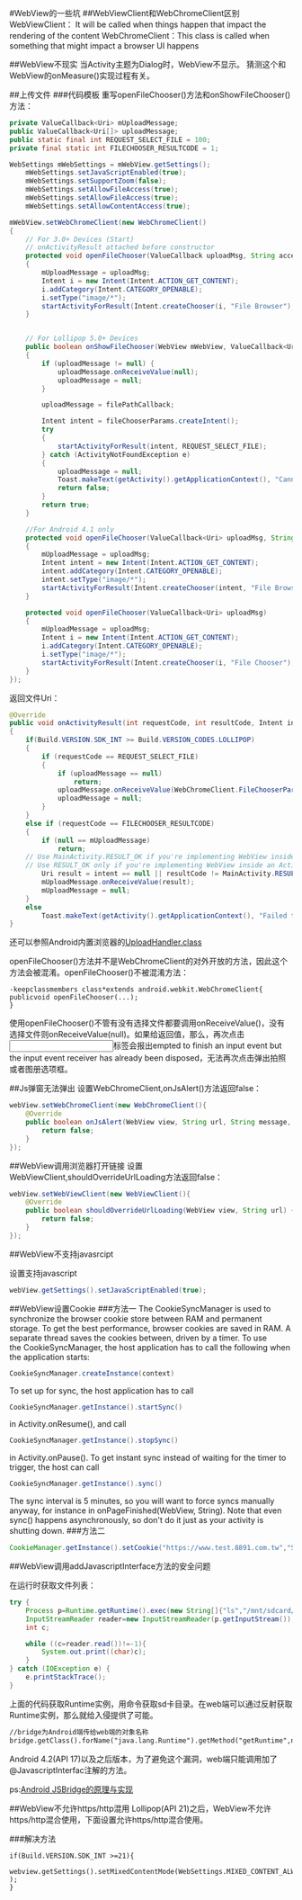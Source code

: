 ﻿#WebView的一些坑
##WebViewClient和WebChromeClient区别
WebViewClient： It will be called when things happen that impact the rendering of the content
WebChromeClient：This class is called when something that might impact a browser UI happens

##WebView不现实
当Activity主题为Dialog时，WebView不显示。
猜测这个和WebView的onMeasure()实现过程有关。

##上传文件
###代码模板
重写openFileChooser()方法和onShowFileChooser()方法：

```java
private ValueCallback<Uri> mUploadMessage;
public ValueCallback<Uri[]> uploadMessage;
public static final int REQUEST_SELECT_FILE = 100;
private final static int FILECHOOSER_RESULTCODE = 1;

WebSettings mWebSettings = mWebView.getSettings();
    mWebSettings.setJavaScriptEnabled(true);
    mWebSettings.setSupportZoom(false);
    mWebSettings.setAllowFileAccess(true);
    mWebSettings.setAllowFileAccess(true);
    mWebSettings.setAllowContentAccess(true);

mWebView.setWebChromeClient(new WebChromeClient()
{
    // For 3.0+ Devices (Start)
    // onActivityResult attached before constructor
    protected void openFileChooser(ValueCallback uploadMsg, String acceptType)
    {
        mUploadMessage = uploadMsg;
        Intent i = new Intent(Intent.ACTION_GET_CONTENT);
        i.addCategory(Intent.CATEGORY_OPENABLE);
        i.setType("image/*");
        startActivityForResult(Intent.createChooser(i, "File Browser"), FILECHOOSER_RESULTCODE);
    }


    // For Lollipop 5.0+ Devices
    public boolean onShowFileChooser(WebView mWebView, ValueCallback<Uri[]> filePathCallback, WebChromeClient.FileChooserParams fileChooserParams)
    {
        if (uploadMessage != null) {
            uploadMessage.onReceiveValue(null);
            uploadMessage = null;
        }

        uploadMessage = filePathCallback;

        Intent intent = fileChooserParams.createIntent();
        try
        {
            startActivityForResult(intent, REQUEST_SELECT_FILE);
        } catch (ActivityNotFoundException e)
        {
            uploadMessage = null;
            Toast.makeText(getActivity().getApplicationContext(), "Cannot Open File Chooser", Toast.LENGTH_LONG).show();
            return false;
        }
        return true;
    }

    //For Android 4.1 only
    protected void openFileChooser(ValueCallback<Uri> uploadMsg, String acceptType, String capture)
    {
        mUploadMessage = uploadMsg;
        Intent intent = new Intent(Intent.ACTION_GET_CONTENT);
        intent.addCategory(Intent.CATEGORY_OPENABLE);
        intent.setType("image/*");
        startActivityForResult(Intent.createChooser(intent, "File Browser"), FILECHOOSER_RESULTCODE);
    }

    protected void openFileChooser(ValueCallback<Uri> uploadMsg)
    {
        mUploadMessage = uploadMsg;
        Intent i = new Intent(Intent.ACTION_GET_CONTENT);
        i.addCategory(Intent.CATEGORY_OPENABLE);
        i.setType("image/*");
        startActivityForResult(Intent.createChooser(i, "File Chooser"), FILECHOOSER_RESULTCODE);
    }
});
```

返回文件Uri：

```java
@Override
public void onActivityResult(int requestCode, int resultCode, Intent intent)
{
    if(Build.VERSION.SDK_INT >= Build.VERSION_CODES.LOLLIPOP)
    {
        if (requestCode == REQUEST_SELECT_FILE)
        {
            if (uploadMessage == null)
                return;
            uploadMessage.onReceiveValue(WebChromeClient.FileChooserParams.parseResult(resultCode, intent));
            uploadMessage = null;
        }
    }
    else if (requestCode == FILECHOOSER_RESULTCODE)
    {
        if (null == mUploadMessage)
            return;
    // Use MainActivity.RESULT_OK if you're implementing WebView inside Fragment
    // Use RESULT_OK only if you're implementing WebView inside an Activity
        Uri result = intent == null || resultCode != MainActivity.RESULT_OK ? null : intent.getData();
        mUploadMessage.onReceiveValue(result);
        mUploadMessage = null;
    }
    else
        Toast.makeText(getActivity().getApplicationContext(), "Failed to Upload Image", Toast.LENGTH_LONG).show();
}
```

还可以参照Android内置浏览器的<a href="http://grepcode.com/file/repository.grepcode.com/java/ext/com.google.android/android-apps/4.0.4_r1.2/com/android/browser/UploadHandler.java#UploadHandler.openFileChooser%28android.webkit.ValueCallback%2Cjava.lang.String%29">UploadHandler.class</a>

openFileChooser()方法并不是WebChromeClient的对外开放的方法，因此这个方法会被混淆。openFileChooser()不被混淆方法：

```
-keepclassmembers class*extends android.webkit.WebChromeClient{
publicvoid openFileChooser(...);
}
```

使用openFileChooser()不管有没有选择文件都要调用onReceiveValue()，没有选择文件则onReceiveValue(null)。如果给返回值，那么，再次点击<input/>标签会报出empted to finish an input event but the input event receiver has already been disposed，无法再次点击弹出拍照或者图册选项框。

##Js弹窗无法弹出
设置WebChromeClient,onJsAlert()方法返回false：

```java
webView.setWebChromeClient(new WebChromeClient(){
    @Override
    public boolean onJsAlert(WebView view, String url, String message, JsResult result) {
        return false;
    }
});
```

##WebView调用浏览器打开链接
设置WebViewClient,shouldOverrideUrlLoading方法返回false：

```java
webView.setWebViewClient(new WebViewClient(){
    @Override
    public boolean shouldOverrideUrlLoading(WebView view, String url) {
        return false;
    }
});
```

##WebView不支持javasrcipt

设置支持javascript

```java
webView.getSettings().setJavaScriptEnabled(true);
```

##WebView设置Cookie
###方法一
The CookieSyncManager is used to synchronize the browser cookie store between RAM and permanent storage. To get the best performance, browser cookies are saved in RAM. A separate thread saves the cookies between, driven by a timer.
To use the CookieSyncManager, the host application has to call the following when the application starts:

```java
CookieSyncManager.createInstance(context)
```

To set up for sync, the host application has to call

```java
CookieSyncManager.getInstance().startSync()
```

in Activity.onResume(), and call

```java
CookieSyncManager.getInstance().stopSync()
```

in Activity.onPause().
To get instant sync instead of waiting for the timer to trigger, the host can call

```java
CookieSyncManager.getInstance().sync()
```

The sync interval is 5 minutes, so you will want to force syncs manually anyway, for instance in onPageFinished(WebView, String). Note that even sync() happens asynchronously, so don't do it just as your activity is shutting down.
###方法二

```java
CookieManager.getInstance().setCookie("https://www.test.8891.com.tw","SERVERID=konganxiang;path=/");
```

##WebView调用addJavascriptInterface方法的安全问题

在运行时获取文件列表：

```java
try {
    Process p=Runtime.getRuntime().exec(new String[]{"ls","/mnt/sdcard/"});
    InputStreamReader reader=new InputStreamReader(p.getInputStream());
    int c;

    while ((c=reader.read())!=-1){
        System.out.print((char)c);
    }
} catch (IOException e) {
    e.printStackTrace();
}
```

上面的代码获取Runtime实例，用命令获取sd卡目录。在web端可以通过反射获取Runtime实例，那么就给入侵提供了可能。

```html
//bridge为Android端传给web端的对象名称
bridge.getClass().forName("java.lang.Runtime").getMethod("getRuntime",null).invoke(null,null).exec(["ls","/mnt/sdcard/"]);
```

Android 4.2(API 17)以及之后版本，为了避免这个漏洞，web端只能调用加了@JavascriptInterfac注解的方法。

ps:<a href="http://blog.csdn.net/sbsujjbcy/article/details/50752595">Android JSBridge的原理与实现</a>

##WebView不允许https/http混用
Lollipop(API 21)之后，WebView不允许https/http混合使用，下面设置允许https/http混合使用。

###解决方法

```
if(Build.VERSION.SDK_INT >=21){
    webview.getSettings().setMixedContentMode(WebSettings.MIXED_CONTENT_ALWAYS_ALLOW );
}
```



